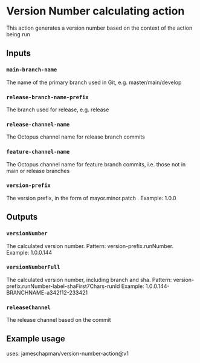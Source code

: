 # Version Number calculating action

This action generates a version number based on the context of the action being run

## Inputs

### `main-branch-name`

The name of the primary branch used in Git, e.g. master/main/develop

### `release-branch-name-prefix`

The branch used for release, e.g. release

### `release-channel-name`

The Octopus channel name for release branch commits

### `feature-channel-name`

The Octopus channel name for feature branch commits, i.e. those not in main or release branches

### `version-prefix`

The version prefix, in the form of mayor.minor.patch . Example: 1.0.0

## Outputs

### `versionNumber`

The calculated version number. Pattern: version-prefix.runNumber. Example: 1.0.0.144

### `versionNumberFull`

The calculated version number, including branch and sha. Pattern: version-prefix.runNumber-label-shaFirst7Chars-runId Example: 1.0.0.144-BRANCHNAME-a342f12-233421

### `releaseChannel`

The release channel based on the commit

## Example usage

uses: jameschapman/version-number-action@v1